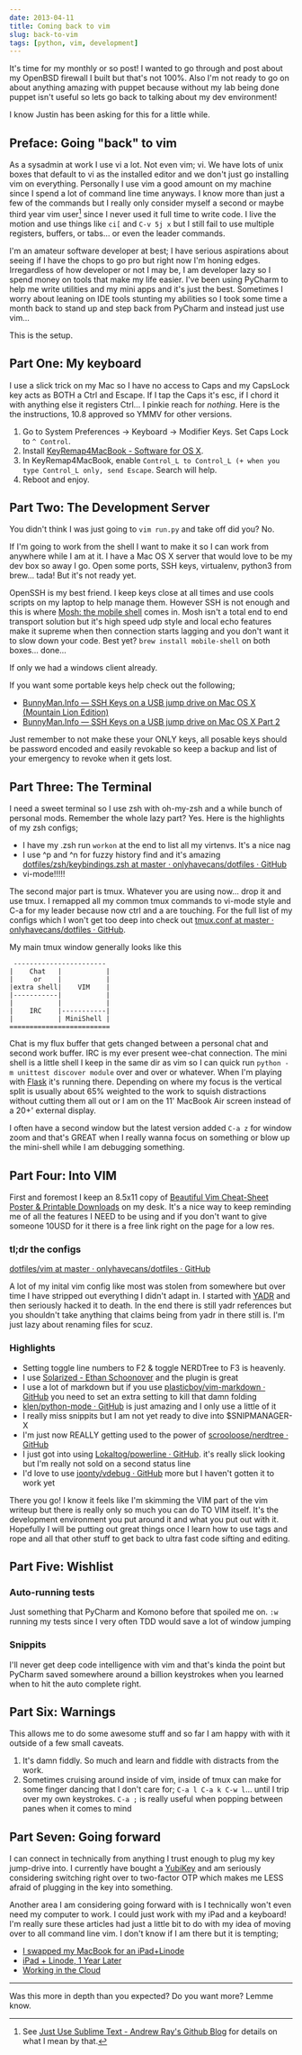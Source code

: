 ```yaml
---
date: 2013-04-11
title: Coming back to vim
slug: back-to-vim
tags: [python, vim, development]
---
```


It's time for my monthly or so post! I wanted to go through and post about my OpenBSD firewall I built but that's not 100%. Also I'm not ready to go on about anything amazing with puppet  because without my lab being done puppet isn't useful so lets go back to talking about my dev environment!

I know Justin has been asking for this for a little while.

## Preface: Going "back" to vim

As a sysadmin at work I use vi a lot. Not even vim; vi. We have lots of unix boxes that default to vi as the installed editor and we don't just go installing vim on everything. Personally I use vim a good amount on my machine since I spend a lot of command line time anyways. I know more than just a few of the commands but I really only consider myself a second or maybe third year vim user[^YEARS] since I never used it full time to write code. I live the motion and use things like `ci[` and `C-v 5j x` but I still fail to use multiple registers, buffers, or tabs… or even the leader commands.

[^YEARS]: See [Just Use Sublime Text - Andrew Ray's Github Blog](http://delvarworld.github.io/blog/2013/03/16/just-use-sublime-text/) for details on what I mean by that.

I'm an amateur software developer at best; I have serious aspirations about seeing if I have the chops to go pro but right now I'm honing edges. Irregardless of how developer or not I may be, I am developer lazy so I spend money on tools that make my life easier. I've been using PyCharm to help me write utilities and my mini apps and it's just the best. Sometimes I worry about leaning on IDE tools stunting my abilities so I took some time a month back to stand up and step back from PyCharm and instead just use vim…

This is the setup.

## Part One: My keyboard

I use a slick trick on my Mac so I have no access to Caps and my CapsLock key acts as BOTH a Ctrl and Escape. If I tap the Caps it's esc, if I chord it with anything else it registers Ctrl… I pinkie reach for *nothing*. Here is the the instructions, 10.8 approved so YMMV for other versions.

1. Go to System Preferences -> Keyboard -> Modifier Keys. Set Caps Lock to `^ Control`.
2. Install [KeyRemap4MacBook - Software for OS X](http://pqrs.org/macosx/keyremap4macbook/).
3. In KeyRemap4MacBook, enable `Control_L to Control_L (+ when you type Control_L only, send Escape`. Search will help.
4. Reboot and enjoy.

## Part Two: The Development Server

You didn't think I was just going to `vim run.py` and take off did you? No.

If I'm going to work from the shell I want to make it so I can work from anywhere while I am at it. I have a  Mac OS X server that would love to be my dev box so away I go. Open some ports, SSH keys, virtualenv, python3 from brew… tada! But it's not ready yet.

OpenSSH is my best friend. I keep keys close at all times and use cools scripts on my laptop to help manage them. However SSH is not enough and this is where [Mosh: the mobile shell](http://mosh.mit.edu/) comes in. Mosh isn't a total end to end transport solution but it's high speed udp style and local echo features make it supreme when then connection starts lagging and you don't want it to slow down your code. Best yet? `brew install mobile-shell` on both boxes… done…

If only we had a windows client already.

If you want some portable keys help check out the following;

* [BunnyMan.Info — SSH Keys on a USB jump drive on Mac OS X (Mountain Lion Edition)](/posts/2013/Feb/25/ssh-on-usb-on-mac-os-x/)
* [BunnyMan.Info — SSH Keys on a USB jump drive on Mac OS X Part 2](/posts/2013/Mar/07/ssh-on-usb-on-mac-os-x-scripts/)

Just remember to not make these your ONLY keys, all posable keys should be password encoded and easily revokable so keep a backup and list of your emergency to revoke when it gets lost.

## Part Three: The Terminal

I need a sweet terminal so I use zsh with oh-my-zsh and a while bunch of personal mods. Remember the whole lazy part? Yes. Here is the highlights of my zsh configs;

* I have my .zsh run `workon` at the end to list all my virtenvs. It's a nice nag
* I use ^p and ^n for fuzzy history find and it's amazing [dotfiles/zsh/keybindings.zsh at master · onlyhavecans/dotfiles · GitHub](https://github.com/onlyhavecans/dotfiles/blob/master/zsh/keybindings.zsh#L20-L21)
* vi-mode!!!!!

The second major part is tmux. Whatever you are using now… drop it and use tmux. I remapped all my common tmux commands to vi-mode style and C-a for my leader because now ctrl and a are touching. For the full list of my configs which I won't get too deep into check out [tmux.conf at master · onlyhavecans/dotfiles · GitHub](https://github.com/onlyhavecans/dotfiles/blob/master/tmux/tmux.conf.symlink).

My main tmux window generally looks like this

     -----------------------
    |    Chat   |           |
    |     or    |           |
    |extra shell|    VIM    |
    |-----------|           |
    |           |           |
    |    IRC    |-----------|
    |           | MiniShell |
    =========================

Chat is my flux buffer that gets changed between a personal chat and second work buffer. IRC is my ever present wee-chat connection. The mini shell is a little shell I keep in the same dir as vim so I can quick run `python -m unittest discover module` over and over or whatever. When I'm playing with [Flask](http://flask.pocoo.org/) it's running there. Depending on where my focus is the vertical split is usually about 65% weighted to the work to squish distractions without cutting them all out or I am on the 11' MacBook Air screen instead of a 20+' external display.

I often have a second window but the latest version added `C-a z` for window zoom and that's GREAT when I really wanna focus on something or blow up the mini-shell while I am debugging something.

## Part Four: Into VIM

First and foremost I keep an 8.5x11 copy of [Beautiful Vim Cheat-Sheet Poster & Printable Downloads](http://vimcheatsheet.com/) on my desk. It's a nice way to keep reminding me of all the features I NEED to be using and if you don't want to give someone 10USD for it there is a free link right on the page for a low res.

### tl;dr the configs

[dotfiles/vim at master · onlyhavecans/dotfiles · GitHub](https://github.com/onlyhavecans/dotfiles/tree/master/vim)

A lot of my inital vim config like most was stolen from somewhere but over time I have stripped out everything I didn't adapt in. I started with [YADR](http://skwp.github.io/dotfiles/) and then seriously hacked it to death. In the end there is still yadr references but you shouldn't take anything that claims being from yadr in there still is. I'm just lazy about renaming files for scuz.

### Highlights

* Setting toggle line numbers to F2 & toggle NERDTree to F3 is heavenly.
* I use [Solarized - Ethan Schoonover](http://ethanschoonover.com/solarized) and the plugin is great
* I use a lot of markdown but if you use [plasticboy/vim-markdown · GitHub](https://github.com/plasticboy/vim-markdown) you need to set an extra setting to kill that damn folding
* [klen/python-mode · GitHub](https://github.com/klen/python-mode) is just amazing and I only use a little of it
* I really miss snippits but I am not yet ready to dive into $SNIPMANAGER-X
* I'm just now REALLY getting used to the power of [scrooloose/nerdtree · GitHub](https://github.com/scrooloose/nerdtree)
* I just got into using [Lokaltog/powerline · GitHub](https://github.com/Lokaltog/powerline). it's really slick looking but I'm really not sold on a second status line
* I'd love to use [joonty/vdebug · GitHub](https://github.com/joonty/vdebug) more but I haven't gotten it to work yet

There you go! I know it feels like I'm skimming the VIM part of the vim writeup but there is really only so much you can do TO VIM itself. It's the development environment you put around it and what you put out with it. Hopefully I will be putting out great things once I learn how to use tags and rope and all that other stuff to get back to ultra fast code sifting and editing.

## Part Five: Wishlist

### Auto-running tests

Just something that PyCharm and Komono before that spoiled me on. `:w` running my tests since I very often TDD would save a lot of window jumping

### Snippits

I'll never get deep code intelligence with vim and that's kinda the point but PyCharm saved somewhere around a billion keystrokes when you learned when to hit the auto complete right.

## Part Six: Warnings

This allows me to do some awesome stuff and so far I am happy with with it outside of a few small caveats.

1. It's damn fiddly. So much and learn and fiddle with distracts from the work.
2. Sometimes cruising around inside of vim, inside of tmux can make for some finger dancing that I don't care for; `C-a l C-a k C-w l`… until I trip over my own keystrokes. `C-a ;` is really useful when popping between panes when it comes to mind

## Part Seven: Going forward

I can connect in technically from anything I trust enough to plug my key jump-drive into. I currently have bought a [YubiKey](http://www.yubico.com/) and am seriously considering switching right over to two-factor OTP which makes me LESS afraid of plugging in the key into something.

Another area I am considering going forward with is I technically won't even need my computer to work. I could just work with my iPad and a keyboard! I'm really sure these articles had just a little bit to do with my idea of moving over to all command line vim. I don't know if I am there but it is tempting;

* [I swapped my MacBook for an iPad+Linode](http://yieldthought.com/post/12239282034/swapped-my-macbook-for-an-ipad)
* [iPad + Linode, 1 Year Later](http://yieldthought.com/post/31857050698/ipad-linode-1-year-later)
* [Working in the Cloud](http://yieldthought.com/post/42450188171/working-in-the-cloud)

* * * * * * * * * *

Was this more in depth than you expected? Do you want more? Lemme know.
